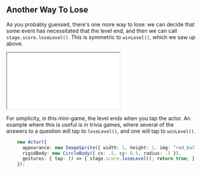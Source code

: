 ## Another Way To Lose

As you probably guessed, there's one more way to lose: we can decide that some
event has necessitated that the level end, and then we can call
`stage.score.loseLevel()`.  This is symmetric to `winLevel()`, which we saw up
above.

<iframe src="./game_15.iframe.html"></iframe>

For simplicity, in this mini-game, the level ends when you tap the actor.  An
example where this is useful is in trivia games, where several of the answers to
a question will tap to `loseLevel()`, and one will tap to `winLevel()`.

```typescript
    new Actor({
      appearance: new ImageSprite({ width: 1, height: 1, img: "red_ball.png" }),
      rigidBody: new CircleBody({ cx: .5, cy: 8.5, radius: .5 }),
      gestures: { tap: () => { stage.score.loseLevel(); return true; } }
    });
```
